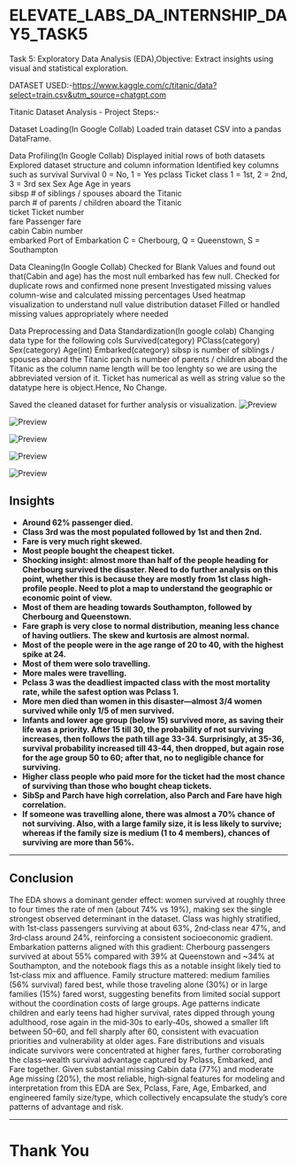 # ELEVATE_LABS_DA_INTERNSHIP_DAY5_TASK5
Task 5: Exploratory Data Analysis (EDA),Objective: Extract insights using visual and statistical exploration.

DATASET USED:-https://www.kaggle.com/c/titanic/data?select=train.csv&utm_source=chatgpt.com

Titanic Dataset Analysis - Project Steps:-

Dataset Loading(In Google Collab) Loaded train dataset CSV into a pandas DataFrame.

Data Profiling(In Google Collab) Displayed initial rows of both datasets Explored dataset structure and column information Identified key columns such as survival	Survival	0 = No, 1 = Yes
pclass	Ticket class	1 = 1st, 2 = 2nd, 3 = 3rd
sex	Sex	
Age	Age in years	
sibsp	# of siblings / spouses aboard the Titanic	
parch	# of parents / children aboard the Titanic	
ticket	Ticket number	
fare	Passenger fare	
cabin	Cabin number	
embarked	Port of Embarkation	C = Cherbourg, Q = Queenstown, S = Southampton

Data Cleaning(In Google Collab) Checked for Blank Values and found out that(Cabin and age) has the most null embarked has few null.
Checked for duplicate rows and confirmed none present
Investigated missing values column-wise and calculated missing percentages
Used heatmap visualization to understand null value distribution dataset
Filled or handled missing values appropriately where needed

Data Preprocessing and Data Standardization(In google colab)
Changing data type for the following cols
Survived(category) PClass(category) Sex(category) Age(int) Embarked(category)
sibsp is number of siblings / spouses aboard the Titanic parch is number of parents / children aboard the Titanic as the column name length will be too lenghty so we are using the abbreviated version of it.
Ticket has numerical as well as string value so the datatype here is object.Hence, No Change.

Saved the cleaned dataset for further analysis or visualization.
![Preview](https://github.com/Arijeet226/ELEVATE_LABS_DA_INTERNSHIP_DAY5_TASK5/blob/ad68fbd87cf80657366cef4d8fde9c0f2bec195b/Screenshots/Screenshot%202025-09-29%20191049.png)

![Preview](https://github.com/Arijeet226/ELEVATE_LABS_DA_INTERNSHIP_DAY5_TASK5/blob/ad68fbd87cf80657366cef4d8fde9c0f2bec195b/Screenshots/Screenshot%202025-09-29%20191104.png)

![Preview](https://github.com/Arijeet226/ELEVATE_LABS_DA_INTERNSHIP_DAY5_TASK5/blob/ad68fbd87cf80657366cef4d8fde9c0f2bec195b/Screenshots/Screenshot%202025-09-29%20191119.png)

![Preview](https://github.com/Arijeet226/ELEVATE_LABS_DA_INTERNSHIP_DAY5_TASK5/blob/ad68fbd87cf80657366cef4d8fde9c0f2bec195b/Screenshots/Screenshot%202025-09-29%20191146.png)

![Preview](https://github.com/Arijeet226/ELEVATE_LABS_DA_INTERNSHIP_DAY5_TASK5/blob/ad68fbd87cf80657366cef4d8fde9c0f2bec195b/Screenshots/Screenshot%202025-09-29%20191135.png)


## Insights

- **Around 62% passenger died.**
- **Class 3rd was the most populated followed by 1st and then 2nd.**
- **Fare is very much right skewed.**
- **Most people bought the cheapest ticket.**
- **Shocking insight: almost more than half of the people heading for Cherbourg survived the disaster. Need to do further analysis on this point, whether this is because they are mostly from 1st class high-profile people. Need to plot a map to understand the geographic or economic point of view.**
- **Most of them are heading towards Southampton, followed by Cherbourg and Queenstown.**
- **Fare graph is very close to normal distribution, meaning less chance of having outliers. The skew and kurtosis are almost normal.**
- **Most of the people were in the age range of 20 to 40, with the highest spike at 24.**
- **Most of them were solo travelling.**
- **More males were travelling.**
- **Pclass 3 was the deadliest impacted class with the most mortality rate, while the safest option was Pclass 1.**
- **More men died than women in this disaster—almost 3/4 women survived while only 1/5 of men survived.**
- **Infants and lower age group (below 15) survived more, as saving their life was a priority. After 15 till 30, the probability of not surviving increases, then follows the path till age 33-34. Surprisingly, at 35-36, survival probability increased till 43-44, then dropped, but again rose for the age group 50 to 60; after that, no to negligible chance for surviving.**
- **Higher class people who paid more for the ticket had the most chance of surviving than those who bought cheap tickets.**
- **SibSp and Parch have high correlation, also Parch and Fare have high correlation.**
- **If someone was travelling alone, there was almost a 70% chance of not surviving. Also, with a large family size, it is less likely to survive; whereas if the family size is medium (1 to 4 members), chances of surviving are more than 56%.**

***

## Conclusion

The EDA shows a dominant gender effect: women survived at roughly three to four times the rate of men (about 74% vs 19%), making sex the single strongest observed determinant in the dataset. Class was highly stratified, with 1st‑class passengers surviving at about 63%, 2nd‑class near 47%, and 3rd‑class around 24%, reinforcing a consistent socioeconomic gradient. Embarkation patterns aligned with this gradient: Cherbourg passengers survived at about 55% compared with 39% at Queenstown and ~34% at Southampton, and the notebook flags this as a notable insight likely tied to 1st‑class mix and affluence. Family structure mattered: medium families (56% survival) fared best, while those traveling alone (30%) or in large families (15%) fared worst, suggesting benefits from limited social support without the coordination costs of large groups. Age patterns indicate children and early teens had higher survival, rates dipped through young adulthood, rose again in the mid‑30s to early‑40s, showed a smaller lift between 50–60, and fell sharply after 60, consistent with evacuation priorities and vulnerability at older ages. Fare distributions and visuals indicate survivors were concentrated at higher fares, further corroborating the class–wealth survival advantage captured by Pclass, Embarked, and Fare together. Given substantial missing Cabin data (77%) and moderate Age missing (20%), the most reliable, high‑signal features for modeling and interpretation from this EDA are Sex, Pclass, Fare, Age, Embarked, and engineered family size/type, which collectively encapsulate the study’s core patterns of advantage and risk.

***

# Thank You


